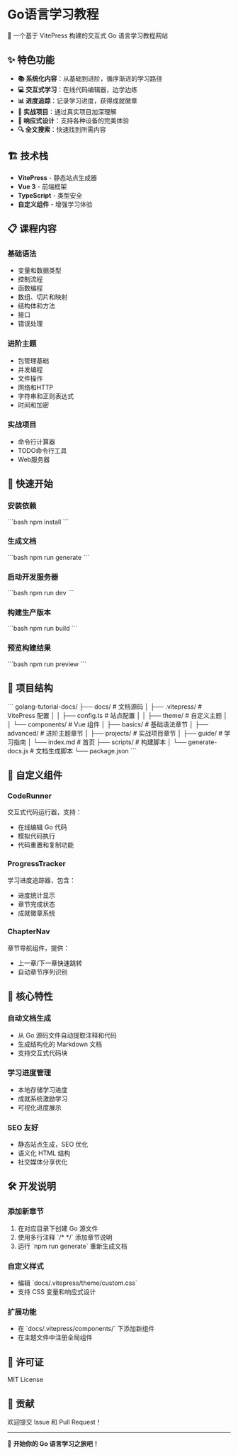 # Go语言学习教程

🚀 一个基于 VitePress 构建的交互式 Go 语言学习教程网站

## ✨ 特色功能

- **📚 系统化内容**：从基础到进阶，循序渐进的学习路径
- **💻 交互式学习**：在线代码编辑器，边学边练
- **📊 进度追踪**：记录学习进度，获得成就徽章
- **🎯 实战项目**：通过真实项目加深理解
- **📱 响应式设计**：支持各种设备的完美体验
- **🔍 全文搜索**：快速找到所需内容

## 🏗️ 技术栈

- **VitePress** - 静态站点生成器
- **Vue 3** - 前端框架
- **TypeScript** - 类型安全
- **自定义组件** - 增强学习体验

## 📋 课程内容

### 基础语法
- 变量和数据类型
- 控制流程
- 函数编程
- 数组、切片和映射
- 结构体和方法
- 接口
- 错误处理

### 进阶主题
- 包管理基础
- 并发编程
- 文件操作
- 网络和HTTP
- 字符串和正则表达式
- 时间和加密

### 实战项目
- 命令行计算器
- TODO命令行工具
- Web服务器

## 🚀 快速开始

### 安装依赖

\`\`\`bash
npm install
\`\`\`

### 生成文档

\`\`\`bash
npm run generate
\`\`\`

### 启动开发服务器

\`\`\`bash
npm run dev
\`\`\`

### 构建生产版本

\`\`\`bash
npm run build
\`\`\`

### 预览构建结果

\`\`\`bash
npm run preview
\`\`\`

## 📁 项目结构

\`\`\`
golang-tutorial-docs/
├── docs/                    # 文档源码
│   ├── .vitepress/         # VitePress 配置
│   │   ├── config.ts       # 站点配置
│   │   ├── theme/          # 自定义主题
│   │   └── components/     # Vue 组件
│   ├── basics/             # 基础语法章节
│   ├── advanced/           # 进阶主题章节
│   ├── projects/           # 实战项目章节
│   ├── guide/              # 学习指南
│   └── index.md            # 首页
├── scripts/                # 构建脚本
│   └── generate-docs.js    # 文档生成脚本
└── package.json
\`\`\`

## 🔧 自定义组件

### CodeRunner
交互式代码运行器，支持：
- 在线编辑 Go 代码
- 模拟代码执行
- 代码重置和复制功能

### ProgressTracker
学习进度追踪器，包含：
- 进度统计显示
- 章节完成状态
- 成就徽章系统

### ChapterNav
章节导航组件，提供：
- 上一章/下一章快速跳转
- 自动章节序列识别

## 🎯 核心特性

### 自动文档生成
- 从 Go 源码文件自动提取注释和代码
- 生成结构化的 Markdown 文档
- 支持交互式代码块

### 学习进度管理
- 本地存储学习进度
- 成就系统激励学习
- 可视化进度展示

### SEO 友好
- 静态站点生成，SEO 优化
- 语义化 HTML 结构
- 社交媒体分享优化

## 🛠️ 开发说明

### 添加新章节
1. 在对应目录下创建 Go 源文件
2. 使用多行注释 \`/* */\` 添加章节说明
3. 运行 \`npm run generate\` 重新生成文档

### 自定义样式
- 编辑 \`docs/.vitepress/theme/custom.css\`
- 支持 CSS 变量和响应式设计

### 扩展功能
- 在 \`docs/.vitepress/components/\` 下添加新组件
- 在主题文件中注册全局组件

## 📄 许可证

MIT License

## 🤝 贡献

欢迎提交 Issue 和 Pull Request！

---

🌟 **开始你的 Go 语言学习之旅吧！** 